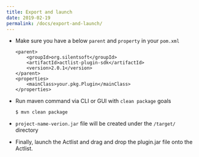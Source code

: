 ```yaml
---
title: Export and launch
date: 2019-02-19
permalink: /docs/export-and-launch/
---
```


* Make sure you have a below `parent` and `property` in your `pom.xml`
  ```
  <parent>
      <groupId>org.silentsoft</groupId>
      <artifactId>actlist-plugin-sdk</artifactId>
      <version>2.0.1</version>
  </parent>
  <properties>
      <mainClass>your.pkg.Plugin</mainClass>
  </properties>
  ```

* Run maven command via CLI or GUI with `clean package` goals
  ```
  $ mvn clean package
  ```

* `project-name-verion.jar` file will be created under the `/target/` directory

* Finally, launch the Actlist and drag and drop the plugin.jar file onto the Actlist.